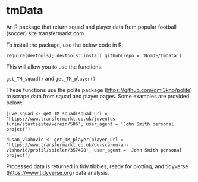 # tmData
An R package that return squad and player data from popular football (soccer) site transfermarkt.com.

To install the package, use the below code in R:

`require(devtools); devtools::install_github(repo = 'DomDF/tmData')`

This will allow you to use the functions:

`get_TM_squad()` and `get_TM_player()`

These functions use the polite package (https://github.com/dmi3kno/polite) to scrape data from squad and player pages. Some examples are provided below:

`juve_squad <- get_TM_squad(squad_url = 'https://www.transfermarkt.co.uk/juventus-turin/startseite/verein/506', user_agent = 'John Smith personal project')`

`dusan_vlahovic <- get_TM_player(player_url = 'https://www.transfermarkt.co.uk/du-scaron-an-vlahović/profil/spieler/357498', user_agent = 'John Smith personal project')`

Processed data is returned in tidy tibbles, ready for plotting, and tidyverse (https://www.tidyverse.org) data analysis.

